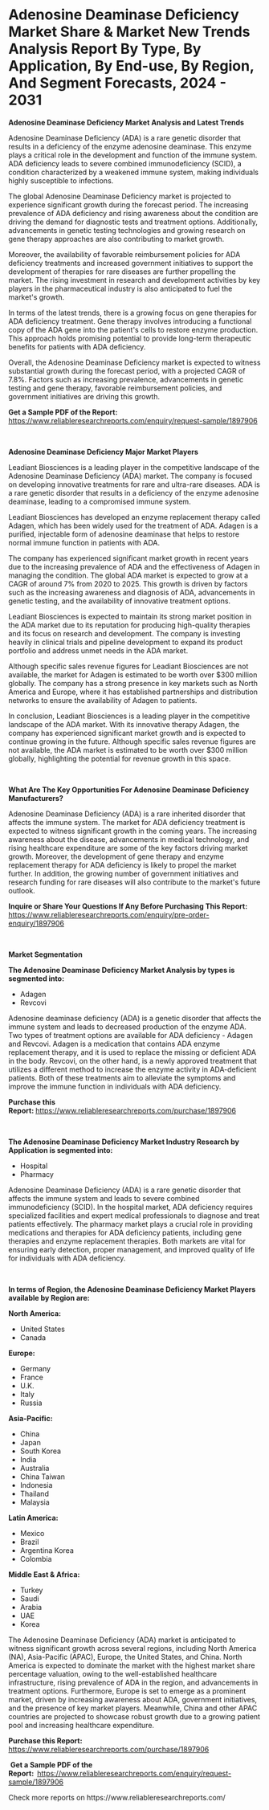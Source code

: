 <p><h1>Adenosine Deaminase Deficiency Market Share & Market New Trends Analysis Report By Type, By Application, By End-use, By Region, And Segment Forecasts, 2024 - 2031</h1></p><p><strong>Adenosine Deaminase Deficiency Market Analysis and Latest Trends</strong></p>
<p><p>Adenosine Deaminase Deficiency (ADA) is a rare genetic disorder that results in a deficiency of the enzyme adenosine deaminase. This enzyme plays a critical role in the development and function of the immune system. ADA deficiency leads to severe combined immunodeficiency (SCID), a condition characterized by a weakened immune system, making individuals highly susceptible to infections.</p><p>The global Adenosine Deaminase Deficiency market is projected to experience significant growth during the forecast period. The increasing prevalence of ADA deficiency and rising awareness about the condition are driving the demand for diagnostic tests and treatment options. Additionally, advancements in genetic testing technologies and growing research on gene therapy approaches are also contributing to market growth.</p><p>Moreover, the availability of favorable reimbursement policies for ADA deficiency treatments and increased government initiatives to support the development of therapies for rare diseases are further propelling the market. The rising investment in research and development activities by key players in the pharmaceutical industry is also anticipated to fuel the market's growth.</p><p>In terms of the latest trends, there is a growing focus on gene therapies for ADA deficiency treatment. Gene therapy involves introducing a functional copy of the ADA gene into the patient's cells to restore enzyme production. This approach holds promising potential to provide long-term therapeutic benefits for patients with ADA deficiency.</p><p>Overall, the Adenosine Deaminase Deficiency market is expected to witness substantial growth during the forecast period, with a projected CAGR of 7.8%. Factors such as increasing prevalence, advancements in genetic testing and gene therapy, favorable reimbursement policies, and government initiatives are driving this growth.</p></p>
<p><strong>Get a Sample PDF of the Report:&nbsp;</strong> <a href="https://www.reliableresearchreports.com/enquiry/request-sample/1897906">https://www.reliableresearchreports.com/enquiry/request-sample/1897906</a></p>
<p>&nbsp;</p>
<p><strong>Adenosine Deaminase Deficiency Major Market Players</strong></p>
<p><p>Leadiant Biosciences is a leading player in the competitive landscape of the Adenosine Deaminase Deficiency (ADA) market. The company is focused on developing innovative treatments for rare and ultra-rare diseases. ADA is a rare genetic disorder that results in a deficiency of the enzyme adenosine deaminase, leading to a compromised immune system.</p><p>Leadiant Biosciences has developed an enzyme replacement therapy called Adagen, which has been widely used for the treatment of ADA. Adagen is a purified, injectable form of adenosine deaminase that helps to restore normal immune function in patients with ADA.</p><p>The company has experienced significant market growth in recent years due to the increasing prevalence of ADA and the effectiveness of Adagen in managing the condition. The global ADA market is expected to grow at a CAGR of around 7% from 2020 to 2025. This growth is driven by factors such as the increasing awareness and diagnosis of ADA, advancements in genetic testing, and the availability of innovative treatment options.</p><p>Leadiant Biosciences is expected to maintain its strong market position in the ADA market due to its reputation for producing high-quality therapies and its focus on research and development. The company is investing heavily in clinical trials and pipeline development to expand its product portfolio and address unmet needs in the ADA market.</p><p>Although specific sales revenue figures for Leadiant Biosciences are not available, the market for Adagen is estimated to be worth over $300 million globally. The company has a strong presence in key markets such as North America and Europe, where it has established partnerships and distribution networks to ensure the availability of Adagen to patients.</p><p>In conclusion, Leadiant Biosciences is a leading player in the competitive landscape of the ADA market. With its innovative therapy Adagen, the company has experienced significant market growth and is expected to continue growing in the future. Although specific sales revenue figures are not available, the ADA market is estimated to be worth over $300 million globally, highlighting the potential for revenue growth in this space.</p></p>
<p>&nbsp;</p>
<p><strong>What Are The Key Opportunities For Adenosine Deaminase Deficiency Manufacturers?</strong></p>
<p><p>Adenosine Deaminase Deficiency (ADA) is a rare inherited disorder that affects the immune system. The market for ADA deficiency treatment is expected to witness significant growth in the coming years. The increasing awareness about the disease, advancements in medical technology, and rising healthcare expenditure are some of the key factors driving market growth. Moreover, the development of gene therapy and enzyme replacement therapy for ADA deficiency is likely to propel the market further. In addition, the growing number of government initiatives and research funding for rare diseases will also contribute to the market's future outlook.</p></p>
<p><strong>Inquire or Share Your Questions If Any Before Purchasing This Report:</strong> <a href="https://www.reliableresearchreports.com/enquiry/pre-order-enquiry/1897906">https://www.reliableresearchreports.com/enquiry/pre-order-enquiry/1897906</a></p>
<p>&nbsp;</p>
<p><strong>Market Segmentation</strong></p>
<p><strong>The Adenosine Deaminase Deficiency Market Analysis by types is segmented into:</strong></p>
<p><ul><li>Adagen</li><li>Revcovi</li></ul></p>
<p><p>Adenosine deaminase deficiency (ADA) is a genetic disorder that affects the immune system and leads to decreased production of the enzyme ADA. Two types of treatment options are available for ADA deficiency - Adagen and Revcovi. Adagen is a medication that contains ADA enzyme replacement therapy, and it is used to replace the missing or deficient ADA in the body. Revcovi, on the other hand, is a newly approved treatment that utilizes a different method to increase the enzyme activity in ADA-deficient patients. Both of these treatments aim to alleviate the symptoms and improve the immune function in individuals with ADA deficiency.</p></p>
<p><strong>Purchase this Report:&nbsp;</strong><a href="https://www.reliableresearchreports.com/purchase/1897906">https://www.reliableresearchreports.com/purchase/1897906</a></p>
<p>&nbsp;</p>
<p><strong>The Adenosine Deaminase Deficiency Market Industry Research by Application is segmented into:</strong></p>
<p><ul><li>Hospital</li><li>Pharmacy</li></ul></p>
<p><p>Adenosine Deaminase Deficiency (ADA) is a rare genetic disorder that affects the immune system and leads to severe combined immunodeficiency (SCID). In the hospital market, ADA deficiency requires specialized facilities and expert medical professionals to diagnose and treat patients effectively. The pharmacy market plays a crucial role in providing medications and therapies for ADA deficiency patients, including gene therapies and enzyme replacement therapies. Both markets are vital for ensuring early detection, proper management, and improved quality of life for individuals with ADA deficiency.</p></p>
<p>&nbsp;</p>
<p><strong>In terms of Region, the Adenosine Deaminase Deficiency Market Players available by Region are:</strong></p>
<p>
    <p> <strong> North America: </strong>
        <ul>
            <li>United States</li>
            <li>Canada</li>
        </ul>
        </p> 
    <p> <strong> Europe: </strong>
        <ul>
            <li>Germany</li>
            <li>France</li>
            <li>U.K.</li>
            <li>Italy</li>
            <li>Russia</li>
        </ul>
        </p> 
    <p> <strong> Asia-Pacific: </strong>
        <ul>
            <li>China</li>
            <li>Japan</li>
            <li>South Korea</li>
            <li>India</li>
            <li>Australia</li>
            <li>China Taiwan</li>
            <li>Indonesia</li>
            <li>Thailand</li>
            <li>Malaysia</li>
        </ul>
        </p> 
    <p> <strong> Latin America: </strong>
        <ul>
            <li>Mexico</li>
            <li>Brazil</li>
            <li>Argentina Korea</li>
            <li>Colombia</li>
        </ul>
        </p> 
    <p> <strong> Middle East & Africa: </strong>
        <ul>
            <li>Turkey</li>
            <li>Saudi</li>
            <li>Arabia</li>
            <li>UAE</li>
            <li>Korea</li>
        </ul>
    </p>
    </p>
<p><p>The Adenosine Deaminase Deficiency (ADA) market is anticipated to witness significant growth across several regions, including North America (NA), Asia-Pacific (APAC), Europe, the United States, and China. North America is expected to dominate the market with the highest market share percentage valuation, owing to the well-established healthcare infrastructure, rising prevalence of ADA in the region, and advancements in treatment options. Furthermore, Europe is set to emerge as a prominent market, driven by increasing awareness about ADA, government initiatives, and the presence of key market players. Meanwhile, China and other APAC countries are projected to showcase robust growth due to a growing patient pool and increasing healthcare expenditure.</p></p>
<p><strong>Purchase this Report: </strong><a href="https://www.reliableresearchreports.com/purchase/1897906">https://www.reliableresearchreports.com/purchase/1897906</a></p>
<p>&nbsp;<strong>Get a Sample PDF of the Report:&nbsp;&nbsp;</strong><a href="https://www.reliableresearchreports.com/enquiry/request-sample/1897906">https://www.reliableresearchreports.com/enquiry/request-sample/1897906</a></p>
<p><strong></strong></p>
<p>Check more reports on https://www.reliableresearchreports.com/</p>